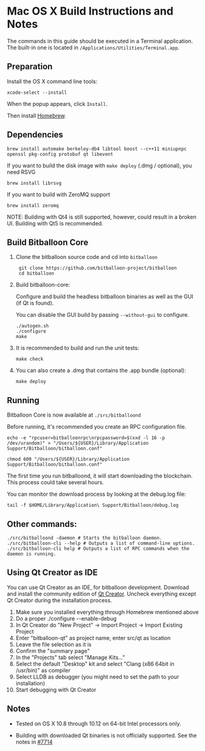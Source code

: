 Mac OS X Build Instructions and Notes
====================================
The commands in this guide should be executed in a Terminal application.
The built-in one is located in `/Applications/Utilities/Terminal.app`.

Preparation
-----------
Install the OS X command line tools:

`xcode-select --install`

When the popup appears, click `Install`.

Then install [Homebrew](https://brew.sh).

Dependencies
----------------------

    brew install automake berkeley-db4 libtool boost --c++11 miniupnpc openssl pkg-config protobuf qt libevent

If you want to build the disk image with `make deploy` (.dmg / optional), you need RSVG

    brew install librsvg

If you want to build with ZeroMQ support
    
    brew install zeromq

NOTE: Building with Qt4 is still supported, however, could result in a broken UI. Building with Qt5 is recommended.

Build Bitballoon Core
------------------------

1. Clone the bitballoon source code and cd into `bitballoon`

        git clone https://github.com/bitballoon-project/bitballoon
        cd bitballoon

2.  Build bitballoon-core:

    Configure and build the headless bitballoon binaries as well as the GUI (if Qt is found).

    You can disable the GUI build by passing `--without-gui` to configure.

        ./autogen.sh
        ./configure
        make

3.  It is recommended to build and run the unit tests:

        make check

4.  You can also create a .dmg that contains the .app bundle (optional):

        make deploy

Running
-------

Bitballoon Core is now available at `./src/bitballoond`

Before running, it's recommended you create an RPC configuration file.

    echo -e "rpcuser=bitballoonrpc\nrpcpassword=$(xxd -l 16 -p /dev/urandom)" > "/Users/${USER}/Library/Application Support/Bitballoon/bitballoon.conf"

    chmod 600 "/Users/${USER}/Library/Application Support/Bitballoon/bitballoon.conf"

The first time you run bitballoond, it will start downloading the blockchain. This process could take several hours.

You can monitor the download process by looking at the debug.log file:

    tail -f $HOME/Library/Application\ Support/Bitballoon/debug.log

Other commands:
-------

    ./src/bitballoond -daemon # Starts the bitballoon daemon.
    ./src/bitballoon-cli --help # Outputs a list of command-line options.
    ./src/bitballoon-cli help # Outputs a list of RPC commands when the daemon is running.

Using Qt Creator as IDE
------------------------
You can use Qt Creator as an IDE, for bitballoon development.
Download and install the community edition of [Qt Creator](https://www.qt.io/download/).
Uncheck everything except Qt Creator during the installation process.

1. Make sure you installed everything through Homebrew mentioned above
2. Do a proper ./configure --enable-debug
3. In Qt Creator do "New Project" -> Import Project -> Import Existing Project
4. Enter "bitballoon-qt" as project name, enter src/qt as location
5. Leave the file selection as it is
6. Confirm the "summary page"
7. In the "Projects" tab select "Manage Kits..."
8. Select the default "Desktop" kit and select "Clang (x86 64bit in /usr/bin)" as compiler
9. Select LLDB as debugger (you might need to set the path to your installation)
10. Start debugging with Qt Creator

Notes
-----

* Tested on OS X 10.8 through 10.12 on 64-bit Intel processors only.

* Building with downloaded Qt binaries is not officially supported. See the notes in [#7714](https://github.com/bitcoin/bitcoin/issues/7714)
